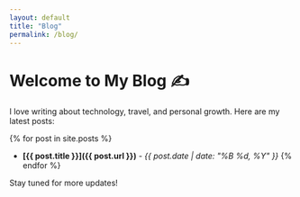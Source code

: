 ```yaml
---
layout: default
title: "Blog"
permalink: /blog/
---
```


# Welcome to My Blog ✍️

I love writing about technology, travel, and personal growth. Here are my latest posts:

{% for post in site.posts %}
- **[{{ post.title }}]({{ post.url }})** - *{{ post.date | date: "%B %d, %Y" }}*
{% endfor %}

Stay tuned for more updates!
